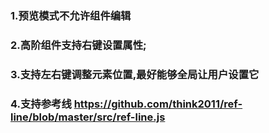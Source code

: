 ### 1.预览模式不允许组件编辑
### 2.高阶组件支持右键设置属性;
### 3.支持左右键调整元素位置,最好能够全局让用户设置它
### 4.支持参考线 https://github.com/think2011/ref-line/blob/master/src/ref-line.js